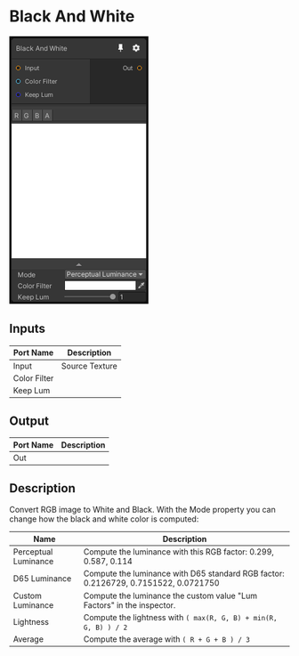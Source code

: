 # Black And White
![Mixture.BlackAndWhiteNode](../../images/Mixture.BlackAndWhiteNode.png)
## Inputs
Port Name | Description
--- | ---
Input | Source Texture
Color Filter | 
Keep Lum | 

## Output
Port Name | Description
--- | ---
Out | 

## Description
Convert RGB image to White and Black. With the Mode property you can change how the black and white color is computed:

Name | Description
--- | ---
Perceptual Luminance | Compute the luminance with this RGB factor: 0.299, 0.587, 0.114
D65 Luminance | Compute the luminance with D65 standard RGB factor: 0.2126729, 0.7151522, 0.0721750
Custom Luminance | Compute the luminance the custom value "Lum Factors" in the inspector.
Lightness | Compute the lightness with `( max(R, G, B) + min(R, G, B) ) / 2`
Average | Compute the average with `( R + G + B ) / 3`

